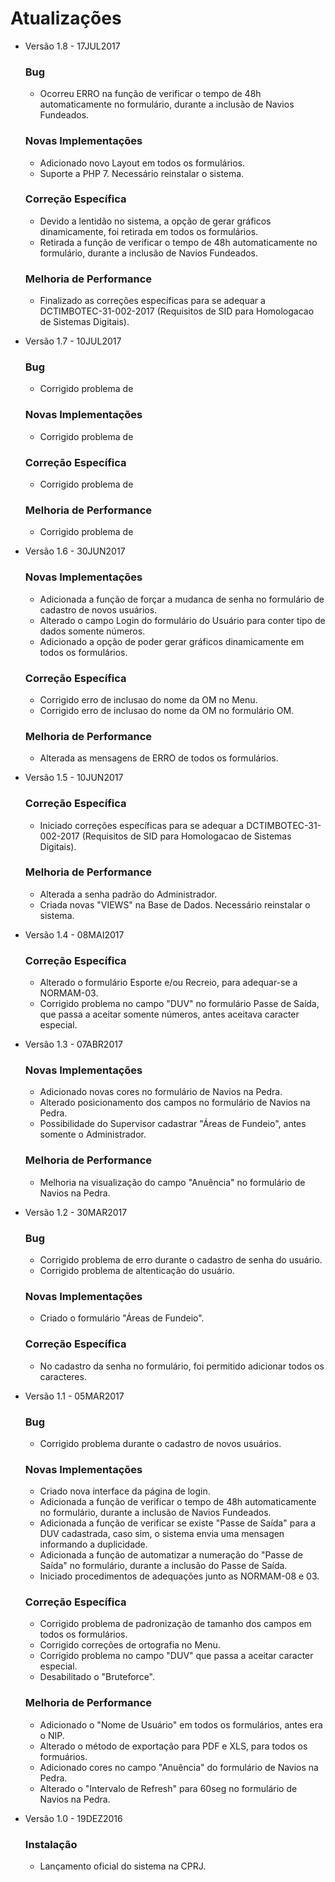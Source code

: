 <!DOCTYPE html>
   <h1>Atualizações</h1>   
    <ul>
    <li>Versão 1.8 - 17JUL2017</li>
        <h3><p>Bug</p></h3>
            <ul>
                <li> Ocorreu ERRO na função de verificar o tempo de 48h automaticamente no formulário, durante a inclusão de Navios Fundeados.</li>
            </ul>
        <h3><p>Novas Implementações</p></h3>
            <ul>
                <li> Adicionado novo Layout em todos os formulários.</li>
                <li> Suporte a PHP 7. Necessário reinstalar o sistema.</li>
            </ul>
        <h3><p>Correção Específica</p></h3>
            <ul>
                <li> Devido a lentidão no sistema, a opção de gerar gráficos dinamicamente, foi retirada em todos os formulários.</li>
                <li> Retirada a função de verificar o tempo de 48h automaticamente no formulário, durante a inclusão de Navios Fundeados.</li>
            </ul>
        <h3><p>Melhoria de Performance</p></h3>
            <ul>
                <li> Finalizado as correções específicas para se adequar a DCTIMBOTEC-31-002-2017 (Requisitos de SID para Homologacao de Sistemas Digitais).</li>
            </ul>
    </ul>
    <ul>
    <li>Versão 1.7 - 10JUL2017</li>
        <h3><p>Bug</p></h3>
            <ul>
                <li> Corrigido problema de</li>
            </ul>
        <h3><p>Novas Implementações</p></h3>
            <ul>
                <li> Corrigido problema de</li>
            </ul>
        <h3><p>Correção Específica</p></h3>
            <ul>
                <li> Corrigido problema de</li>
            </ul>
        <h3><p>Melhoria de Performance</p></h3>
            <ul>
                <li> Corrigido problema de</li>
            </ul>
    </ul>
    <ul>
    <li>Versão 1.6 - 30JUN2017</li>
	    <h3><p>Novas Implementações</p></h3>
	            <ul>
	                <li> Adicionada a função de forçar a mudanca de senha no formulário de cadastro de novos usuários.</li>
	                <li> Alterado o campo Login do formulário do Usuário para conter tipo de dados somente números.</li>
	                <li> Adicionado a opção de poder gerar gráficos dinamicamente em todos os formulários.</li>
	            </ul>
    	<h3><p>Correção Específica</p></h3>
            <ul>
                <li> Corrigido erro de inclusao do nome da OM no Menu.</li>
                <li> Corrigido erro de inclusao do nome da OM no formulário OM.</li>
            </ul>
        <h3><p>Melhoria de Performance</p></h3>
            <ul>
            	<li> Alterada as mensagens de ERRO de todos os formulários.</li>
            </ul>
    </ul>
    <ul>
    <li>Versão 1.5 - 10JUN2017</li>
    	<h3><p>Correção Específica</p></h3>
            <ul>
                <li> Iniciado correções específicas para se adequar a DCTIMBOTEC-31-002-2017 (Requisitos de SID para Homologacao de Sistemas Digitais).</li>
            </ul>
        <h3><p>Melhoria de Performance</p></h3>
            <ul>
            	<li> Alterada a senha padrão do Administrador.</li>
            	<li> Criada novas "VIEWS" na Base de Dados. Necessário reinstalar o sistema.</li>
            </ul>
    </ul>
    <ul>
    <li>Versão 1.4 - 08MAI2017</li>
        <h3><p>Correção Específica</p></h3>
            <ul>
                <li> Alterado o formulário Esporte e/ou Recreio, para adequar-se a NORMAM-03.</li>
                <li> Corrigido problema no campo "DUV" no formulário Passe de Saída, que passa a aceitar somente números, antes aceitava caracter especial.</li>
            </ul>
    </ul>
    <ul>
    <li>Versão 1.3 - 07ABR2017</li>
        <h3><p>Novas Implementações</p></h3>
            <ul>
                <li> Adicionado novas cores no formulário de Navios na Pedra.</li>
                <li> Alterado posicionamento dos campos no formulário de Navios na Pedra.</li>
                <li> Possibilidade do Supervisor cadastrar "Áreas de Fundeio", antes somente o Administrador.</li>
            </ul>
        <h3><p>Melhoria de Performance</p></h3>
            <ul>
                <li>Melhoria na visualização do campo "Anuência" no formulário de Navios na Pedra.</li>
            </ul>
    </ul>
    <ul>
    <li>Versão 1.2 - 30MAR2017</li>
        <h3><p>Bug</p></h3>
            <ul>
                <li> Corrigido problema de erro durante o cadastro de senha do usuário.</li>
                <li> Corrigido problema de altenticação do usuário.</li>
            </ul>
        <h3><p>Novas Implementações</p></h3>
            <ul>
                <li> Criado o formulário "Áreas de Fundeio".</li>
            </ul>
        <h3><p>Correção Específica</p></h3>
            <ul>
                <li> No cadastro da senha no formulário, foi permitido adicionar todos os caracteres.</li>
            </ul>
    </ul>
    <ul>
    <li>Versão 1.1 - 05MAR2017</li>
    	<h3><p>Bug</p></h3>
            <ul>
                <li> Corrigido problema durante o cadastro de novos usuários.</li>
            </ul>
    	<h3><p>Novas Implementações</p></h3>
            <ul>
                <li> Criado nova interface da página de login.</li>
                <li> Adicionada a função de verificar o tempo de 48h automaticamente no formulário, durante a inclusão de Navios Fundeados.</li>
                <li> Adicionada a função de verificar se existe "Passe de Saída" para a DUV cadastrada, caso sim, o sistema envia uma mensagen informando a duplicidade.</li>
                <li> Adicionada a função de automatizar a numeração do "Passe de Saída" no formulário, durante a inclusão do Passe de Saída.</li>
                <li> Iniciado procedimentos de adequações junto as NORMAM-08 e 03.</li>
            </ul>
        <h3><p>Correção Específica</p></h3>
            <ul>
            	<li> Corrigido problema de padronização de tamanho dos campos em todos os formulários.</li>
                <li> Corrigido correções de ortografia no Menu.</li>
                <li> Corrigido problema no campo "DUV" que passa a aceitar caracter especial.</li>
                <li> Desabilitado o "Bruteforce".</li>
            </ul>
        <h3><p>Melhoria de Performance</p></h3>
            <ul>
                <li> Adicionado o "Nome de Usuário" em todos os formulários, antes era o NIP.</li>
                <li> Alterado o método de exportação para PDF e XLS, para todos os formuários.</li>
                <li> Adicionado cores no campo "Anuência" do formulário de Navios na Pedra.</li>
                <li> Alterado o "Intervalo de Refresh" para 60seg no formulário de Navios na Pedra.</li>
            </ul>
    </ul>
    <ul>
    <li>Versão 1.0 - 19DEZ2016</li>
        <h3><p>Instalação</p></h3>
	    	<ul>
	        	<li> Lançamento oficial do sistema na CPRJ.</li>
	    	</ul>
    </ul>
</body>
</html>
